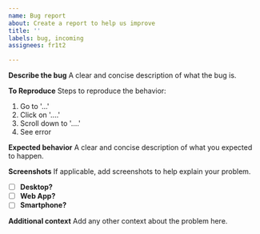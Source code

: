```yaml
---
name: Bug report
about: Create a report to help us improve
title: ''
labels: bug, incoming
assignees: fr1t2

---
```


**Describe the bug**
A clear and concise description of what the bug is.

**To Reproduce**
Steps to reproduce the behavior:
1. Go to '...'
2. Click on '....'
3. Scroll down to '....'
4. See error

**Expected behavior**
A clear and concise description of what you expected to happen.

**Screenshots**
If applicable, add screenshots to help explain your problem.

- [ ] **Desktop?**
- [ ] **Web App?**
- [ ] **Smartphone?**

**Additional context**
Add any other context about the problem here.
